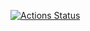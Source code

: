 [![Actions Status](https://github.com/mannycarreiro/cooking_recipes/workflows/build%20mkdocs/badge.svg)](https://github.com/mannycarreiro/cooking_recipes/actions)
